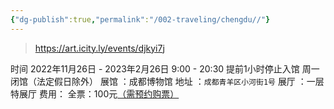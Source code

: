 ```yaml
---
{"dg-publish":true,"permalink":"/002-traveling/chengdu//"}
---
```


> https://art.icity.ly/events/djkyi7j

时间	2022年11月26日 - 2023年2月26日
9:00 - 20:30 提前1小时停止入馆
周一闭馆（法定假日除外）
展馆	：成都博物馆
地址	：`成都青羊区小河街1号`
展厅	：一层特展厅
费用：	全票：100元<u>（需预约购票）</u>
